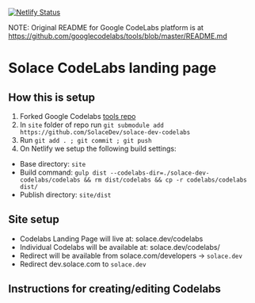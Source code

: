 [![Netlify Status](https://api.netlify.com/api/v1/badges/b90d4895-1340-4831-a0cb-21ac6f8c36b6/deploy-status)](https://app.netlify.com/sites/musing-darwin-82a461/deploys)

NOTE: Original README for Google CodeLabs platform is at https://github.com/googlecodelabs/tools/blob/master/README.md

# Solace CodeLabs landing page
## How this is setup
1. Forked Google Codelabs [tools repo](https://github.com/googlecodelabs/tools/)
2. In `site` folder of repo run `git submodule add https://github.com/SolaceDev/solace-dev-codelabs`
3. Run `git add . ; git commit ; git push`
4. On Netlify we setup the following build settings:
  * Base directory: `site`
  * Build command: `gulp dist --codelabs-dir=./solace-dev-codelabs/codelabs && rm dist/codelabs && cp -r codelabs/codelabs dist/`
  * Publish directory: `site/dist`

## Site setup
- Codelabs Landing Page will live at: solace.dev/codelabs  
- Individual Codelabs will be available at: solace.dev/codelabs/<codelab-id> 
- Redirect will be available from solace.com/developers -> `solace.dev`
- Redirect dev.solace.com to `solace.dev`

## Instructions for creating/editing Codelabs
